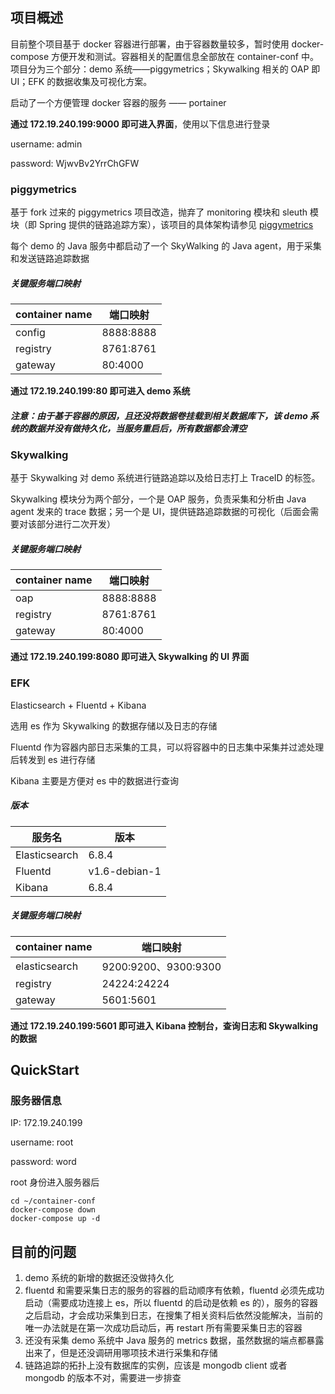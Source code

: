 ## 项目概述

目前整个项目基于 docker 容器进行部署，由于容器数量较多，暂时使用 docker-compose 方便开发和测试。容器相关的配置信息全部放在 container-conf 中。项目分为三个部分：demo 系统——piggymetrics；Skywalking 相关的 OAP 即 UI；EFK 的数据收集及可视化方案。

启动了一个方便管理 docker 容器的服务 —— portainer

**通过 172.19.240.199:9000 即可进入界面**，使用以下信息进行登录

username: admin

password: WjwvBv2YrrChGFW

### piggymetrics

基于 fork 过来的 piggymetrics 项目改造，抛弃了 monitoring 模块和 sleuth 模块（即 Spring 提供的链路追踪方案），该项目的具体架构请参见 [piggymetrics](https://github.com/NJUPiggy/piggymetrics)

每个 demo 的 Java 服务中都启动了一个 SkyWalking 的 Java agent，用于采集和发送链路追踪数据

##### 关键服务端口映射

| container name | 端口映射  |
| -------------- | --------- |
| config         | 8888:8888 |
| registry       | 8761:8761 |
| gateway        | 80:4000   |

**通过 172.19.240.199:80 即可进入 demo 系统**

##### 注意：由于基于容器的原因，且还没将数据卷挂载到相关数据库下，该 demo 系统的数据并没有做持久化，当服务重启后，所有数据都会清空

### Skywalking

基于 Skywalking 对 demo 系统进行链路追踪以及给日志打上 TraceID 的标签。

Skywalking 模块分为两个部分，一个是 OAP 服务，负责采集和分析由 Java agent 发来的 trace 数据；另一个是 UI，提供链路追踪数据的可视化（后面会需要对该部分进行二次开发）

##### 关键服务端口映射

| container name | 端口映射  |
| -------------- | --------- |
| oap            | 8888:8888 |
| registry       | 8761:8761 |
| gateway        | 80:4000   |

**通过 172.19.240.199:8080 即可进入 Skywalking 的 UI 界面**

### EFK

Elasticsearch + Fluentd + Kibana

选用 es 作为 Skywalking 的数据存储以及日志的存储

Fluentd 作为容器内部日志采集的工具，可以将容器中的日志集中采集并过滤处理后转发到 es 进行存储

Kibana 主要是方便对 es 中的数据进行查询

##### 版本

| 服务名        | 版本          |
| ------------- | ------------- |
| Elasticsearch | 6.8.4         |
| Fluentd       | v1.6-debian-1 |
| Kibana        | 6.8.4         |

##### 关键服务端口映射

| container name | 端口映射             |
| -------------- | -------------------- |
| elasticsearch  | 9200:9200、9300:9300 |
| registry       | 24224:24224          |
| gateway        | 5601:5601            |

**通过 172.19.240.199:5601 即可进入 Kibana 控制台，查询日志和 Skywalking 的数据**

## QuickStart

### 服务器信息

IP: 172.19.240.199

username: root

password: word

root 身份进入服务器后

```shell
cd ~/container-conf
docker-compose down
docker-compose up -d
```

## 目前的问题

1.  demo 系统的新增的数据还没做持久化
2.  fluentd 和需要采集日志的服务的容器的启动顺序有依赖，fluentd 必须先成功启动（需要成功连接上 es，所以 fluentd 的启动是依赖 es 的），服务的容器之后启动，才会成功采集到日志，在搜集了相关资料后依然没能解决，当前的唯一办法就是在第一次成功启动后，再 restart 所有需要采集日志的容器
3.  还没有采集 demo 系统中 Java 服务的 metrics 数据，虽然数据的端点都暴露出来了，但是还没调研用哪项技术进行采集和存储
4.  链路追踪的拓扑上没有数据库的实例，应该是 mongodb client 或者 mongodb 的版本不对，需要进一步排查